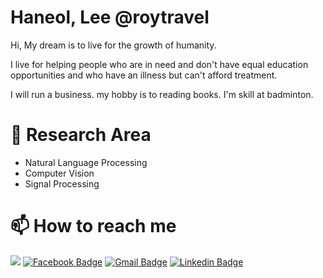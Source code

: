 # Haneol, Lee @roytravel

Hi, My dream is to live for the growth of humanity.

I live for helping people who are in need and don't have equal education opportunities and who have an illness but can't afford treatment.

I will run a business. my hobby is to reading books. I'm skill at badminton.

# 🔭 Research Area
* Natural Language Processing
* Computer Vision
* Signal Processing

# 📫 How to reach me
<a href="http://roytravel.tistory.com" target="_blank"><img src="https://img.shields.io/badge/Blog-DD0B78?style=flat-square&logo=GitHub%20Sponsors&logoColor=white"/></a>
[![Facebook Badge](https://img.shields.io/badge/facebook-1877f2?style=flat-square&logo=facebook&logoColor=white&link=https://www.facebook.com/roytravel97)](https://www.facebook.com/roytravel97)
[![Gmail Badge](https://img.shields.io/badge/Gmail-d14836?style=flat-square&logo=Gmail&logoColor=white&link=mailto:roytravel97@gmail.com)](mailto:roytravel97@gmail.com)
[![Linkedin Badge](https://img.shields.io/badge/HaneolLee-blue?style=flat-square&logo=Linkedin&logoColor=white&link=https://www.linkedin.com/in/haneol-lee-6a764319b/)](https://www.linkedin.com/in/haneol-lee-6a764319b/)
<!--
**roytravel/roytravel** is a ✨ _special_ ✨ repository because its `README.md` (this file) appears on your GitHub profile.
[![Hits](https://hits.seeyoufarm.com/api/count/incr/badge.svg?url=https%3A%2F%2Fgithub.com%2Fgjbae1212%2Fhit-counter)](https://hits.seeyoufarm.com)                 

Here are some ideas to get you started:
- 👯 I’m looking to collaborate on ...
- 🤔 I’m looking for help with ...
- 💬 Ask me about ...
- 😄 Pronouns: ...
- ⚡ Fun fact: ...
-->
